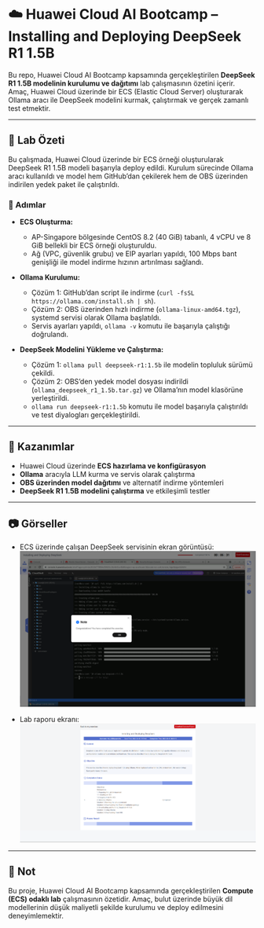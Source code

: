 # ☁️ Huawei Cloud AI Bootcamp – Installing and Deploying DeepSeek R1 1.5B

Bu repo, Huawei Cloud AI Bootcamp kapsamında gerçekleştirilen **DeepSeek R1 1.5B modelinin kurulumu ve dağıtımı** lab çalışmasının özetini içerir.  
Amaç, Huawei Cloud üzerinde bir ECS (Elastic Cloud Server) oluşturarak Ollama aracı ile DeepSeek modelini kurmak, çalıştırmak ve gerçek zamanlı test etmektir.  

---

## 📘 Lab Özeti  

Bu çalışmada, Huawei Cloud üzerinde bir ECS örneği oluşturularak DeepSeek R1 1.5B modeli başarıyla deploy edildi. Kurulum sürecinde Ollama aracı kullanıldı ve model hem GitHub’dan çekilerek hem de OBS üzerinden indirilen yedek paket ile çalıştırıldı.  

### 🔹 Adımlar  

- **ECS Oluşturma:**  
  - AP-Singapore bölgesinde CentOS 8.2 (40 GiB) tabanlı, 4 vCPU ve 8 GiB bellekli bir ECS örneği oluşturuldu.  
  - Ağ (VPC, güvenlik grubu) ve EIP ayarları yapıldı, 100 Mbps bant genişliği ile model indirme hızının artırılması sağlandı.  

- **Ollama Kurulumu:**  
  - Çözüm 1: GitHub’dan script ile indirme (`curl -fsSL https://ollama.com/install.sh | sh`).  
  - Çözüm 2: OBS üzerinden hızlı indirme (`ollama-linux-amd64.tgz`), systemd servisi olarak Ollama başlatıldı.  
  - Servis ayarları yapıldı, `ollama -v` komutu ile başarıyla çalıştığı doğrulandı.  

- **DeepSeek Modelini Yükleme ve Çalıştırma:**  
  - Çözüm 1: `ollama pull deepseek-r1:1.5b` ile modelin topluluk sürümü çekildi.  
  - Çözüm 2: OBS’den yedek model dosyası indirildi (`ollama_deepseek_r1_1.5b.tar.gz`) ve Ollama’nın model klasörüne yerleştirildi.  
  - `ollama run deepseek-r1:1.5b` komutu ile model başarıyla çalıştırıldı ve test diyalogları gerçekleştirildi.  

---

## 🔹 Kazanımlar  

- Huawei Cloud üzerinde **ECS hazırlama ve konfigürasyon**  
- **Ollama** aracıyla LLM kurma ve servis olarak çalıştırma  
- **OBS üzerinden model dağıtımı** ve alternatif indirme yöntemleri  
- **DeepSeek R1 1.5B modelini çalıştırma** ve etkileşimli testler  

---

## 📷 Görseller  

- ECS üzerinde çalışan DeepSeek servisinin ekran görüntüsü:  
  ![Final Result](images/final-result-deepseek.png)  

- Lab raporu ekranı:  
  ![Report Screenshot](images/report-screenshot-deepseek.png)  

---

## 📌 Not  
Bu proje, Huawei Cloud AI Bootcamp kapsamında gerçekleştirilen **Compute (ECS) odaklı lab** çalışmasının özetidir. Amaç, bulut üzerinde büyük dil modellerinin düşük maliyetli şekilde kurulumu ve deploy edilmesini deneyimlemektir.  
